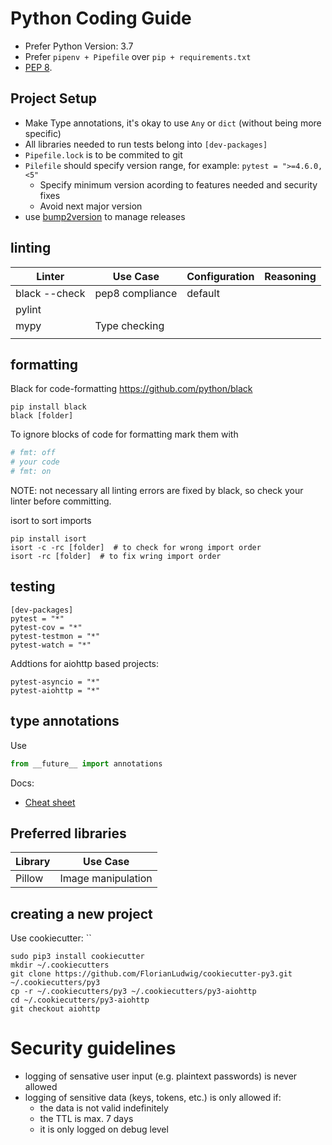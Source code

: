 # Python Coding Guide


 * Prefer Python Version: 3.7
 * Prefer `pipenv + Pipefile` over `pip + requirements.txt`
 * [PEP 8](https://www.python.org/dev/peps/pep-0008/).


## Project Setup

 * Make Type annotations, it's okay to use `Any` or `dict` (without being more specific)
 *  All libraries needed to run tests belong into `[dev-packages]`
 * `Pipefile.lock` is to be commited to git
 * `Pilefile` should specify version range, for example: `pytest = ">=4.6.0,<5"`
   * Specify minimum version acording to features needed and security fixes
   * Avoid next major version
 * use [bump2version](https://github.com/c4urself/bump2version) to manage releases


## linting

| Linter        | Use Case        | Configuration | Reasoning |
|---------------|-----------------|---------------|-----------|
| black --check | pep8 compliance | default       |           |
| pylint        |                 |               |           |
| mypy          | Type checking   |               |           |
|               |                 |               |           |


## formatting

Black for code-formatting
https://github.com/python/black

```
pip install black
black [folder]
```

To ignore blocks of code for formatting mark them with
```python
# fmt: off
# your code
# fmt: on
```

NOTE: not necessary all linting errors are fixed by black, so check your linter before committing.


isort to sort imports

```
pip install isort
isort -c -rc [folder]  # to check for wrong import order
isort -rc [folder]  # to fix wring import order
```


## testing

```
[dev-packages]
pytest = "*"
pytest-cov = "*"
pytest-testmon = "*"
pytest-watch = "*"
```

Addtions for aiohttp based projects:
```
pytest-asyncio = "*"
pytest-aiohttp = "*"
```

## type annotations


Use
```python
from __future__ import annotations
```

Docs:

 * [Cheat sheet](https://mypy.readthedocs.io/en/latest/cheat_sheet_py3.html)

## Preferred libraries


Library | Use Case
--------|--------------------
Pillow  | Image manipulation


## creating a new project

  Use cookiecutter: ``

```
sudo pip3 install cookiecutter
mkdir ~/.cookiecutters
git clone https://github.com/FlorianLudwig/cookiecutter-py3.git ~/.cookiecutters/py3
cp -r ~/.cookiecutters/py3 ~/.cookiecutters/py3-aiohttp
cd ~/.cookiecutters/py3-aiohttp
git checkout aiohttp
```

# Security guidelines

 * logging of sensative user input (e.g. plaintext passwords) is never allowed
 * logging of sensitive data (keys, tokens, etc.) is only allowed if:
   * the data is not valid indefinitely
   * the TTL is max. 7 days
   * it is only logged on debug level
